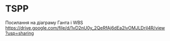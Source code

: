 # TSPP
Посилання на діаграму Ганта і WBS
https://drive.google.com/file/d/1vD2nU0y_2QeRfAj6dEa2lvOMJLDrjI4R/view?usp=sharing
